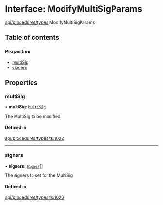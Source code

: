 # Interface: ModifyMultiSigParams

[api/procedures/types](../wiki/api.procedures.types).ModifyMultiSigParams

## Table of contents

### Properties

- [multiSig](../wiki/api.procedures.types.ModifyMultiSigParams#multisig)
- [signers](../wiki/api.procedures.types.ModifyMultiSigParams#signers)

## Properties

### multiSig

• **multiSig**: [`MultiSig`](../wiki/api.entities.Account.MultiSig.MultiSig)

The MultiSig to be modified

#### Defined in

[api/procedures/types.ts:1022](https://github.com/PolymeshAssociation/polymesh-sdk/blob/07b115c8/src/api/procedures/types.ts#L1022)

___

### signers

• **signers**: [`Signer`](../wiki/types#signer)[]

The signers to set for the MultiSig

#### Defined in

[api/procedures/types.ts:1026](https://github.com/PolymeshAssociation/polymesh-sdk/blob/07b115c8/src/api/procedures/types.ts#L1026)

